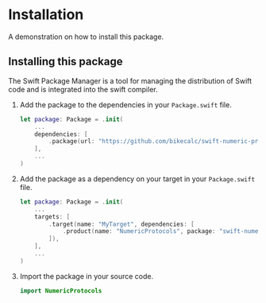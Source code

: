 # Installation

A demonstration on how to install this package.

## Installing this package

The Swift Package Manager is a tool for managing the distribution of Swift code and is integrated into the swift compiler.

1. Add the package to the dependencies in your `Package.swift` file.

	```swift
	let package: Package = .init(
		...
		dependencies: [
			.package(url: "https://github.com/bikecalc/swift-numeric-protocols.git", branch: "main")
		],
		...
	)
	```

2. Add the package as a dependency on your target in your `Package.swift` file.

	```swift
	let package: Package = .init(
		...
		targets: [
			.target(name: "MyTarget", dependencies: [
				.product(name: "NumericProtocols", package: "swift-numeric-protocols")
			]),
		],
		...
	)


3. Import the package in your source code.

	```swift
	import NumericProtocols
	```
